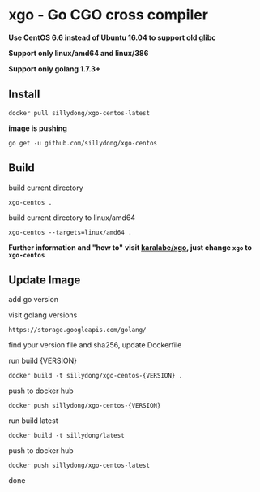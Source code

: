 # xgo - Go CGO cross compiler

**Use CentOS 6.6 instead of Ubuntu 16.04 to support old glibc**

**Support only linux/amd64 and linux/386** 

**Support only golang 1.7.3+**

## Install

`docker pull sillydong/xgo-centos-latest`

**image is pushing**

`go get -u github.com/sillydong/xgo-centos`

## Build

build current directory

`xgo-centos .`

build current directory to linux/amd64

`xgo-centos --targets=linux/amd64 .`

**Further information and "how to" visit [karalabe/xgo](https://github.com/karalabe/xgo), just change `xgo` to `xgo-centos`**

## Update Image

add go version

visit golang versions

`https://storage.googleapis.com/golang/`

find your version file and sha256, update Dockerfile

run build {VERSION}

`docker build -t sillydong/xgo-centos-{VERSION} .`

push to docker hub

`docker push sillydong/xgo-centos-{VERSION}`

run build latest

`docker build -t sillydong/latest`

push to docker hub

`docker push sillydong/xgo-centos-latest`

done
